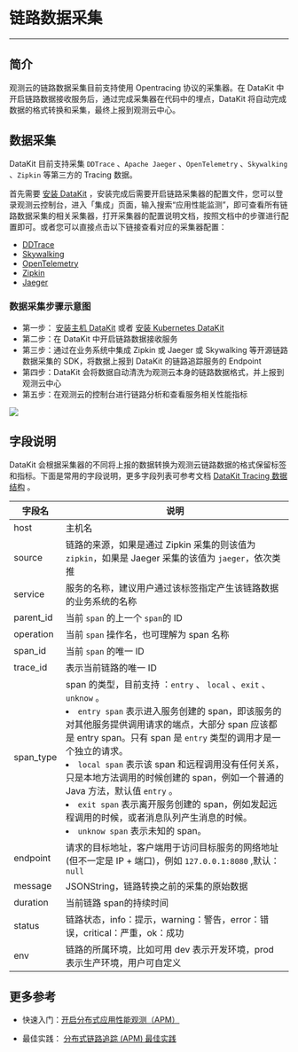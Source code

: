 # 链路数据采集
---

## 简介

观测云的链路数据采集目前支持使用  Opentracing 协议的采集器。在 DataKit 中开启链路数据接收服务后，通过完成采集器在代码中的埋点，DataKit 将自动完成数据的格式转换和采集，最终上报到观测云中心。



## 数据采集

DataKit 目前支持采集 `DDTrace` 、`Apache Jaeger` 、`OpenTelemetry` 、`Skywalking` 、`Zipkin` 等第三方的 Tracing 数据。

首先需要 [安装 DataKit](../../datakit/datakit-install.md) ，安装完成后需要开启链路采集器的配置文件，您可以登录观测云控制台，进入「集成」页面，输入搜索“应用性能监测”，即可查看所有链路数据采集的相关采集器，打开采集器的配置说明文档，按照文档中的步骤进行配置即可。或者您可以直接点击以下链接查看对应的采集器配置：

- [DDTrace](../../datakit/ddtrace.md)
- [Skywalking](../../datakit/skywalking.md)
- [OpenTelemetry](../../datakit/opentelemetry.md)
- [Zipkin](../../datakit/zipkin.md)
- [Jaeger](../../datakit/jaeger.md)

### 数据采集步骤示意图

- 第一步： [安装主机 DataKit](../../datakit/datakit-install.md) 或者 [安装 Kubernetes DataKit](../../datakit/datakit-daemonset-deploy.md)
- 第二步：在 DataKit 中开启链路数据接收服务
- 第三步：通过在业务系统中集成 Zipkin 或 Jaeger 或 Skywalking 等开源链路数据采集的 SDK，将数据上报到 DataKit 的链路追踪服务的 Endpoint
- 第四步：DataKit 会将数据自动清洗为观测云本身的链路数据格式，并上报到观测云中心
- 第五步：在观测云的控制台进行链路分析和查看服务相关性能指标

![](../img/1.apm-1.png)

## 字段说明

DataKit 会根据采集器的不同将上报的数据转换为观测云链路数据的格式保留标签和指标。下面是常用的字段说明，更多字段列表可参考文档 [DataKit Tracing 数据结构](../../datakit/datakit-tracing-struct.md#point-proto) 。

| 字段名    | 说明                                                         |
| --------- | ------------------------------------------------------------ |
| host      | 主机名                                                       |
| source    | 链路的来源，如果是通过 Zipkin 采集的则该值为 `zipkin`，如果是 Jaeger 采集的该值为 `jaeger`，依次类推 |
| service   | 服务的名称，建议用户通过该标签指定产生该链路数据的业务系统的名称 |
| parent_id | 当前 `span` 的上一个 `span`的 ID                             |
| operation | 当前 `span` 操作名，也可理解为 span 名称                     |
| span_id   | 当前 `span` 的唯一 ID                                        |
| trace_id  | 表示当前链路的唯一 ID                                        |
| span_type | span 的类型，目前支持 ：`entry` 、 `local` 、`exit` 、 `unknow` 。<br><li>`entry span` 表示进入服务创建的 span，即该服务的对其他服务提供调用请求的端点，大部分 span 应该都是 entry span。只有 span 是 `entry` 类型的调用才是一个独立的请求。 <br><li>`local span` 表示该 span 和远程调用没有任何关系，只是本地方法调用的时候创建的 span，例如一个普通的 Java 方法，默认值 `entry` 。<br><li>`exit span` 表示离开服务创建的 span，例如发起远程调用的时候，或者消息队列产生消息的时候。<br><li>`unknow span` 表示未知的 span。 |
| endpoint  | 请求的目标地址，客户端用于访问目标服务的网络地址(但不一定是 IP + 端口)，例如 `127.0.0.1:8080` ,默认：`null` |
| message   | JSONString，链路转换之前的采集的原始数据                     |
| duration  | 当前链路 span的持续时间                                      |
| status    | 链路状态，info：提示，warning：警告，error：错误，critical：严重，ok：成功 |
| env       | 链路的所属环境，比如可用 dev 表示开发环境，prod 表示生产环境，用户可自定义 |

## 更多参考

- 快速入门：[开启分布式应用性能观测（APM）](../../getting-started/basic-introduction/apm-observable/)

- 最佳实践： [分布式链路追踪 (APM) 最佳实践](../../best-practices/monitoring/apm/)


